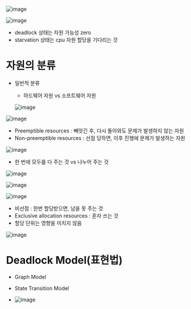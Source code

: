 ![image](https://github.com/youbeen2798/Deep-CS-study_for_interview/assets/62228401/22cc7de6-e69b-4990-aed5-ba10224b129f)

![image](https://github.com/youbeen2798/Deep-CS-study_for_interview/assets/62228401/e249061c-4005-46f4-ae63-65000f7e065a)
- deadlock 상태는 자원 가능성 zero
- starvation  상태는 cpu 자원 할당을 기다리는 것

<h1> 자원의 분류 </h1>

- 일반적 분류
  - 하드웨어 자원 vs 소프트웨어 자원
 
  ![image](https://github.com/youbeen2798/Deep-CS-study_for_interview/assets/62228401/e59714c7-4182-4b1e-9791-928254e03aab)

![image](https://github.com/youbeen2798/Deep-CS-study_for_interview/assets/62228401/a044541b-256c-430d-b0a5-630da169d448)
- Preemptible resources : 빼앗긴 후, 다시 돌아와도 문제가 발생하지 않는 자원
- Non-preemptible resources : 선점 당하면, 이후 진행에 문제가 발생하는 자원

![image](https://github.com/youbeen2798/Deep-CS-study_for_interview/assets/62228401/ad4ac8b8-2f75-4b2a-b32b-8d4aa4ced7f3)
- 한 번에 모두를 다 주는 것 vs 나누어 주는 것

 ![image](https://github.com/youbeen2798/Deep-CS-study_for_interview/assets/62228401/1f9a9a6c-d1fc-4e54-b36a-725a1a18292b)

![image](https://github.com/youbeen2798/Deep-CS-study_for_interview/assets/62228401/e6a9a33d-94a2-456e-93f1-04fa518f1766)

![image](https://github.com/youbeen2798/Deep-CS-study_for_interview/assets/62228401/12c16501-48e4-49c8-ad16-e59ef7f667ca)
- 비선점 : 한번 할당받으면, 남을 못 주는 것
- Exclusive allocation resources : 혼자 쓰는 것
- 할당 단위는 영향을 미치지 않음

![image](https://github.com/youbeen2798/Deep-CS-study_for_interview/assets/62228401/8df7ac4f-aae8-4413-82f3-9b055b096ca3)


<h1> Deadlock Model(표현법) </h1>

- Graph Model
- State Transition Model

- ![image](https://github.com/youbeen2798/Deep-CS-study_for_interview/assets/62228401/13b2641c-ad57-490d-8de5-7f5bd5342b8e)
